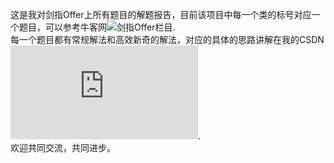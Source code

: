 这是我对剑指Offer上所有题目的解题报告，目前该项目中每一个类的标号对应一个题目，可以参考牛客网![剑指Offer栏目](https://www.nowcoder.com/ta/coding-interviews).  
每一个题目都有常规解法和高效新奇的解法，对应的具体的思路讲解在我的CSDN![剑指Offer解读专栏](https://blog.csdn.net/column/details/23876.html).  
欢迎共同交流，共同进步。
